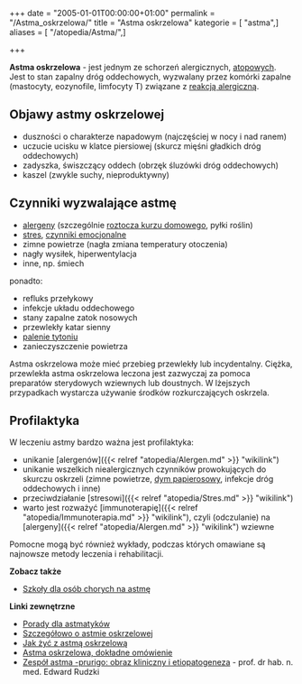 +++
date = "2005-01-01T00:00:00+01:00"
permalink = "/Astma_oskrzelowa/"
title = "Astma oskrzelowa"
kategorie = [ "astma",]
aliases = [ "/atopedia/Astma/",]

+++

**Astma oskrzelowa** - jest jednym ze schorzeń alergicznych, [atopowych](/atopedia/Atopia "wikilink"). Jest to stan zapalny dróg oddechowych, wyzwalany przez komórki zapalne (mastocyty, eozynofile, limfocyty T) związane z [reakcją alergiczną](/atopedia/Reakcja_alergiczna "wikilink").

Objawy astmy oskrzelowej
------------------------

-   duszności o charakterze napadowym (najczęściej w nocy i nad ranem)
-   uczucie ucisku w klatce piersiowej (skurcz mięśni gładkich dróg oddechowych)
-   zadyszka, świszczący oddech (obrzęk śluzówki dróg oddechowych)
-   kaszel (zwykle suchy, nieproduktywny)

Czynniki wyzwalające astmę
--------------------------

-   [alergeny](/atopedia/Alergen "wikilink") (szczególnie [roztocza kurzu domowego](/atopedia/Roztocze_kurzu_domowego "wikilink"), pyłki roślin)
-   [stres](/atopedia/Stres "wikilink"), [czynniki emocjonalne](/atopedia/Psychika "wikilink")
-   zimne powietrze (nagła zmiana temperatury otoczenia)
-   nagły wysiłek, hiperwentylacja
-   inne, np. śmiech

ponadto:

-   refluks przełykowy
-   infekcje układu oddechowego
-   stany zapalne zatok nosowych
-   przewlekły katar sienny
-   [palenie tytoniu](/atopedia/Papierosy "wikilink")
-   zanieczyszczenie powietrza

Astma oskrzelowa może mieć przebieg przewlekły lub incydentalny. Ciężka, przewlekła astma oskrzelowa leczona jest zazwyczaj za pomoca preparatów sterydowych wziewnych lub doustnych. W lżejszych przypadkach wystarcza używanie środków rozkurczających oskrzela.

Profilaktyka
------------

W leczeniu astmy bardzo ważna jest profilaktyka:

-   unikanie [alergenów]({{< relref "atopedia/Alergen.md" >}} "wikilink")
-   unikanie wszelkich niealergicznych czynników prowokujących do skurczu oskrzeli (zimne powietrze, [dym papierosowy](/atopedia/Papierosy "wikilink"), infekcje dróg oddechowych i inne)
-   przeciwdziałanie [stresowi]({{< relref "atopedia/Stres.md" >}} "wikilink")
-   warto jest rozważyć [immunoterapię]({{< relref "atopedia/Immunoterapia.md" >}} "wikilink"), czyli (odczulanie) na [alergeny]({{< relref "atopedia/Alergen.md" >}} "wikilink") wziewne

Pomocne mogą być również wykłady, podczas których omawiane są najnowsze metody leczenia i rehabilitacji.

**Zobacz także**

-   [Szkoły dla osób chorych na astmę](/atopedia/Szkoły_dla_osób_chorych_na_astmę "wikilink")

**Linki zewnętrzne**

-   [Porady dla astmatyków](http://www.resmedica.pl/zdart12009.html)
-   [Szczegółowo o astmie oskrzelowej](http://www.resmedica.pl/astma.html)
-   [Jak żyć z astmą oskrzelową](http://www.resmedica.pl/zdart12993.html)
-   [Astma oskrzelowa, dokładne omówienie](http://www.astma.dzg.pl/)
-   [Zespół astma -prurigo: obraz kliniczny i etiopatogeneza](http://www.alergia.org.pl/lek/archiwum/01_03/zespol.html) - prof. dr hab. n. med. Edward Rudzki
